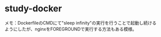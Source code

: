 # study-docker

メモ：DockerfileのCMDにて"sleep infinity"の実行を行うことで起動し続けるようにしたが、nginxをFOREGROUNDで実行する方法もある模様。
